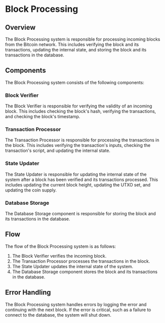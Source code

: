 # Block Processing

## Overview
The Block Processing system is responsible for processing incoming blocks from the Bitcoin network. This includes verifying the block and its transactions, updating the internal state, and storing the block and its transactions in the database.

## Components
The Block Processing system consists of the following components:

### Block Verifier
The Block Verifier is responsible for verifying the validity of an incoming block. This includes checking the block's hash, verifying the transactions, and checking the block's timestamp.

### Transaction Processor
The Transaction Processor is responsible for processing the transactions in the block. This includes verifying the transaction's inputs, checking the transaction's script, and updating the internal state.

### State Updater
The State Updater is responsible for updating the internal state of the system after a block has been verified and its transactions processed. This includes updating the current block height, updating the UTXO set, and updating the coin supply.

### Database Storage
The Database Storage component is responsible for storing the block and its transactions in the database.

## Flow
The flow of the Block Processing system is as follows:

1. The Block Verifier verifies the incoming block.
2. The Transaction Processor processes the transactions in the block.
3. The State Updater updates the internal state of the system.
4. The Database Storage component stores the block and its transactions in the database.

## Error Handling
The Block Processing system handles errors by logging the error and continuing with the next block. If the error is critical, such as a failure to connect to the database, the system will shut down.
